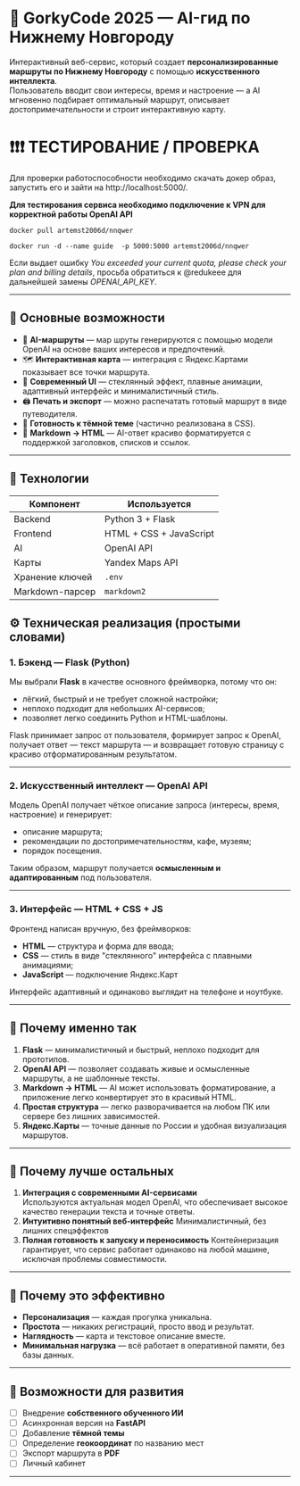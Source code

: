 # 🧭 GorkyCode 2025 — AI-гид по Нижнему Новгороду

Интерактивный веб-сервис, который создает **персонализированные маршруты по Нижнему Новгороду** с помощью **искусственного интеллекта**.  
Пользователь вводит свои интересы, время и настроение — а AI мгновенно подбирает оптимальный маршрут, описывает достопримечательности и строит интерактивную карту.

 # ❗❗❗ ТЕСТИРОВАНИЕ / ПРОВЕРКА

Для проверки работоспособности необходимо скачать докер образ, запустить его и зайти на http://localhost:5000/. 

**Для тестирования сервиса необходимо подключение к VPN для корректной работы OpenAI API**

```
docker pull artemst2006d/nnqwer

docker run -d --name guide  -p 5000:5000 artemst2006d/nnqwer
```
Если выдает ошибку *You exceeded your current quota, please check your plan and billing details*, просьба обратиться к @redukeee для дальнейшей замены *OPENAI_API_KEY*.

---

## 🚀 Основные возможности

- 🤖 **AI-маршруты** — мар шруты генерируются с помощью модели OpenAI на основе ваших интересов и предпочтений.
- 🗺️ **Интерактивная карта** — интеграция с Яндекс.Картами показывает все точки маршрута.
- 🎨 **Современный UI** — стеклянный эффект, плавные анимации, адаптивный интерфейс и минималистичный стиль.
- 🖨️ **Печать и экспорт** — можно распечатать готовый маршрут в виде путеводителя.
- 🌙 **Готовность к тёмной теме** (частично реализована в CSS).
- 💬 **Markdown → HTML** — AI-ответ красиво форматируется с поддержкой заголовков, списков и ссылок.

---

## 🧩 Технологии

| Компонент | Используется |
|------------|---------------|
| Backend | Python 3 + Flask |
| Frontend | HTML + CSS + JavaScript |
| AI | OpenAI API |
| Карты | Yandex Maps API |
| Хранение ключей | `.env` |
| Markdown-парсер | `markdown2` |


## ⚙️ Техническая реализация (простыми словами)

### 1. Бэкенд — Flask (Python)
Мы выбрали **Flask** в качестве основного фреймворка, потому что он:
- лёгкий, быстрый и не требует сложной настройки;
- неплохо подходит для небольших AI-сервисов;
- позволяет легко соединить Python и HTML-шаблоны.

Flask принимает запрос от пользователя, формирует запрос к OpenAI, получает ответ — текст маршрута — и возвращает готовую страницу с красиво отформатированным результатом.

---

### 2. Искусственный интеллект — OpenAI API
Модель OpenAI получает чёткое описание запроса (интересы, время, настроение) и генерирует:
- описание маршрута;
- рекомендации по достопримечательностям, кафе, музеям;
- порядок посещения.

Таким образом, маршрут получается **осмысленным и адаптированным** под пользователя.

---

### 3. Интерфейс — HTML + CSS + JS
Фронтенд написан вручную, без фреймворков:
- **HTML** — структура и форма для ввода;
- **CSS** — стиль в виде "стеклянного" интерфейса с плавными анимациями;
- **JavaScript** — подключение Яндекс.Карт

Интерфейс адаптивный и одинаково выглядит на телефоне и ноутбуке.

---

## 💪 Почему именно так

1. **Flask** — минималистичный и быстрый, неплохо подходит для прототипов.  
2. **OpenAI API** — позволяет создавать живые и осмысленные маршруты, а не шаблонные тексты.  
3. **Markdown → HTML** — AI может использовать форматирование, а приложение легко конвертирует это в красивый HTML.  
4. **Простая структура** — легко разворачивается на любом ПК или сервере без лишних зависимостей.  
5. **Яндекс.Карты** — точные данные по России и удобная визуализация маршрутов.

---

## 🎨 Почему лучше остальных
1. **Интеграция с современными AI-сервисами**  
   Используются актуальная модел OpenAI, что обеспечивает высокое качество генерации текста и точные ответы.
2. **Интуитивно понятный веб-интерфейс**
   Минималистичный, без лишних спецэффектов
3. **Полная готовность к запуску и переносимость**
   Контейнеризация гарантирует, что сервис работает одинаково на любой машине, исключая проблемы совместимости.

---

## 🚀 Почему это эффективно

- **Персонализация** — каждая прогулка уникальна.  
- **Простота** — никаких регистраций, просто ввод и результат.  
- **Наглядность** — карта и текстовое описание вместе.  
- **Минимальная нагрузка** — всё работает в оперативной памяти, без базы данных.

---

## 🧱 Возможности для развития

- [ ] Внедрение **собственного обученного ИИ**
- [ ] Асинхронная версия на **FastAPI**
- [ ] Добавление **тёмной темы**  
- [ ] Определение **геокоординат** по названию мест  
- [ ] Экспорт маршрута в **PDF**  
- [ ] Личный кабинет
---



